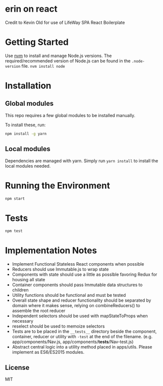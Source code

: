 # erin on react

Credit to Kevin Old for use of LifeWay SPA React Boilerplate

# Getting Started

Use [nvm](https://github.com/creationix/nvm) to install and manage Node.js versions.
The required/recommended version of Node.js can be found in the `.node-version` file.
`nvm install node`

# Installation

## Global modules

This repo requires a few global modules to be installed manually.

To install these, run:
```sh
npm install -g yarn
```

## Local modules

Dependencies are managed with yarn.  Simply run `yarn install` to install the local modules needed.

# Running the Environment

```sh
npm start
```

# Tests

```sh
npm test
```

# Implementation Notes

- Implement Functional Stateless React components when possible
- Reducers should use Immutable.js to wrap state
- Components with state should use a little as posslble favoring Redux for housing all state
- Container components should pass Immutable data structures to children
- Utility functions should be functional and must be tested
- Overall state shape and reducer functionality should be separated by domain where it makes sense, relying on combineReducers() to assemble the root reducer
- Independent selectors should be used with mapStateToProps when necessary
- reselect should be used to memoize selectors
- Tests are to be placed in the `__tests__` directory beside the component, container, reducer or utility with `-test` at the end of the filename. (e.g. app/components/Nav.js, app/components/__tests__/Nav-test.js)
- Abstract central logic into a utility method placed in apps/utils. Please implement as ES6/ES2015 modules.

## License

MIT
